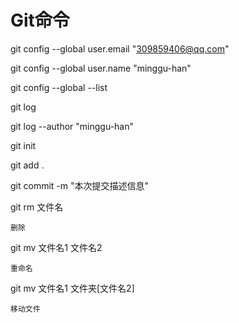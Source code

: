 # Git命令

git config --global user.email "309859406@qq.com"

git config --global user.name "minggu-han"

git config --global --list



git log

git log --author "minggu-han"



git init

git add .

git commit -m "本次提交描述信息"



git rm 文件名

```mark
删除
```

git mv 文件名1 文件名2

```mark
重命名
```

git mv 文件名1 文件夹[文件名2]

```mark
移动文件
```

